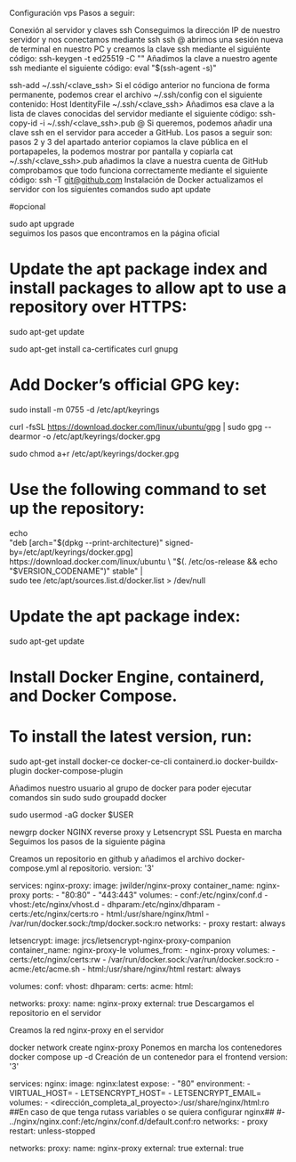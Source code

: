 Configuración vps
Pasos a seguir:

Conexión al servidor y claves ssh
Conseguimos la dirección IP de nuestro servidor y nos conectamos mediante ssh
ssh <usuario>@<host>
abrimos una sesión nueva de terminal en nuestro PC y creamos la clave ssh mediante el siguiénte código:
ssh-keygen -t ed25519 -C "<comentario>"
Añadimos la clave a nuestro agente ssh mediante el siguiente código:
eval "$(ssh-agent -s)"

ssh-add ~/.ssh/<clave_ssh>
Si el código anterior no funciona de forma permanente, podemos crear el archivo ~/.ssh/config con el siguiente contenido:
Host <host>
	IdentityFile ~/.ssh/<clave_ssh>
Añadimos esa clave a la lista de claves conocidas del servidor mediante el siguiente código:
ssh-copy-id -i ~/.ssh/<clave_ssh>.pub <user>@<host>
Si queremos, podemos añadir una clave ssh en el servidor para acceder a GitHub. Los pasos a seguir son:
pasos 2 y 3 del apartado anterior
copiamos la clave pública en el portapapeles, la podemos mostrar por pantalla y copiarla
cat ~/.ssh/<clave_ssh>.pub
añadimos la clave a nuestra cuenta de GitHub
comprobamos que todo funciona correctamente mediante el siguiente código:
ssh -T git@github.com
Instalación de Docker
actualizamos el servidor con los siguientes comandos
sudo apt update  

#opcional

sudo apt upgrade  
seguimos los pasos que encontramos en la página oficial
# Update the apt package index and install packages to allow apt to use a repository over HTTPS:

 sudo apt-get update

 sudo apt-get install ca-certificates curl gnupg


# Add Docker’s official GPG key:

 sudo install -m 0755 -d /etc/apt/keyrings

 curl -fsSL https://download.docker.com/linux/ubuntu/gpg | sudo gpg --dearmor -o /etc/apt/keyrings/docker.gpg

 sudo chmod a+r /etc/apt/keyrings/docker.gpg


# Use the following command to set up the repository:

 echo \
  "deb [arch="$(dpkg --print-architecture)" signed-by=/etc/apt/keyrings/docker.gpg] https://download.docker.com/linux/ubuntu \
  "$(. /etc/os-release && echo "$VERSION_CODENAME")" stable" | \
  sudo tee /etc/apt/sources.list.d/docker.list > /dev/null

# Update the apt package index:

 sudo apt-get update

# Install Docker Engine, containerd, and Docker Compose.
# To install the latest version, run:

 sudo apt-get install docker-ce docker-ce-cli containerd.io docker-buildx-plugin docker-compose-plugin


Añadimos nuestro usuario al grupo de docker para poder ejecutar comandos sin sudo
sudo groupadd docker

sudo usermod -aG docker $USER

newgrp docker
NGINX reverse proxy y Letsencrypt SSL
Puesta en marcha
Seguimos los pasos de la siguiente página

Creamos un repositorio en github y añadimos el archivo docker-compose.yml al repositorio.
version: '3'

services:
  nginx-proxy:
    image: jwilder/nginx-proxy
    container_name: nginx-proxy
    ports:
      - "80:80"
      - "443:443"
    volumes:
      - conf:/etc/nginx/conf.d
      - vhost:/etc/nginx/vhost.d
      - dhparam:/etc/nginx/dhparam
      - certs:/etc/nginx/certs:ro
      - html:/usr/share/nginx/html
      - /var/run/docker.sock:/tmp/docker.sock:ro
    networks:
      - proxy
    restart: always

  letsencrypt:
    image: jrcs/letsencrypt-nginx-proxy-companion
    container_name: nginx-proxy-le
    volumes_from:
      - nginx-proxy
    volumes:
      - certs:/etc/nginx/certs:rw
      - /var/run/docker.sock:/var/run/docker.sock:ro
      - acme:/etc/acme.sh
      - html:/usr/share/nginx/html
    restart: always

volumes:
  conf:
  vhost:
  dhparam:
  certs:
  acme:
  html:

networks:
  proxy:
    name: nginx-proxy
    external: true
Descargamos el repositorio en el servidor

Creamos la red nginx-proxy en el servidor

docker network create nginx-proxy
Ponemos en marcha los contenedores
docker compose up -d
Creación de un contenedor para el frontend
version: '3'

services:
  nginx:
    image: nginx:latest
    expose:
      - "80"
    environment:
      - VIRTUAL_HOST=<dominio>
      - LETSENCRYPT_HOST=<dominio>
      - LETSENCRYPT_EMAIL=<email>
    volumes:
      - <dirección_completa_al_proyecto>:/usr/share/nginx/html:ro
      ##En caso de que tenga rutass variables o se quiera configurar nginx##
      #- ../nginx/nginx.conf:/etc/nginx/conf.d/default.conf:ro
    networks:
      - proxy
    restart: unless-stopped

networks:
  proxy:
    name: nginx-proxy
    external: true
    external: true
